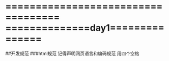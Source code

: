 ===================================
==============day1===============
==================================
##开发规范
###html规范
记得声明网页语言和编码规范
用四个空格
 










